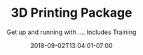 ---
title: "3D Printing Package"
date: 2018-09-02T13:04:01-07:00
draft: false

subtitle: Get up and running with .... Includes Training

image: 3D-package-1200x900.png

link:
---